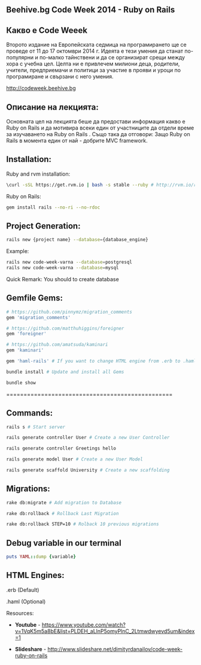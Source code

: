 ## Beehive.bg Code Week 2014 - Ruby on Rails

## Какво е Code Weeek
Второто издание на Европейската седмица на програмирането ще се проведе от 11 до 17 октомври 2014 г. Идеята е тези умения да станат по-популярни и по-малко тайнствени и да се организират срещи между хора с учебна цел. Целта ни е привлечем милиони деца, родители, учители, предприемачи и политици за участие в прояви и уроци по програмиране и свързани с него умения.

<a href="http://codeweek.beehive.bg" target="_blank" title="Code Week Beehive">http://codeweek.beehive.bg</a>

## Описание на лекцията: 
Основната цел на лекцията беше да предостави информация какво е Ruby on Rails и да мотивира всеки един от участниците да отдели време за изучаването на Ruby on Rails . 
Също така да отговори: Защо Ruby on Rails в момента един oт най - добрите MVC framework.

## Installation:

Ruby and rvm installation:
```bash
\curl -sSL https://get.rvm.io | bash -s stable --ruby # http://rvm.io/rvm/install
```

Ruby on Rails:
```bash
gem install rails --no-ri --no-rdoc
```

## Project Generation:

```bash
rails new {project name} --database={database_engine}
```

Example:

```bash
rails new code-week-varna --database=postgresql
rails new code-week-varna --database=mysql
```

Quick Remark: You should to create database

## Gemfile Gems:

```ruby
# https://github.com/pinnymz/migration_comments
gem 'migration_comments' 
```

```ruby
# https://github.com/matthuhiggins/foreigner
gem 'foreigner'
```

```ruby
# https://github.com/amatsuda/kaminari
gem 'kaminari'
```

```ruby
gem 'haml-rails' # If you want to change HTML engine from .erb to .haml
```

```bash
bundle install # Update and install all Gems
```

```bash
bundle show
```

================================================

## Commands:

```bash
rails s # Start server
```

```bash
rails generate controller User # Create a new User Controller
```

```bash
rails generate controller Greetings hello
```

```bash
rails generate model User # Create a new User Model
```

```bash
rails generate scaffold University # Create a new scaffolding
```

## Migrations:

```bash
rake db:migrate # Add migration to Database 
```

```bash
rake db:rollback # Rollback Last Migration
```

```bash
rake db:rollback STEP=10 # Rolback 10 previous migrations
```

## Debug variable in our terminal

```ruby
puts YAML::dump {variable}
```

## HTML Engines:

.erb (Default)

.haml (Optional)

Resources:

* **Youtube** - 
<a href="https://www.youtube.com/watch?v=1VqK5m5a8bE&list=PLDEH_aLlnP5omyPlnC_2Ltmwdwyevd5um&index=1" target="_blank" title="Code Week Beehive">https://www.youtube.com/watch?v=1VqK5m5a8bE&list=PLDEH_aLlnP5omyPlnC_2Ltmwdwyevd5um&index=1</a>

* **Slideshare** -
<a href="http://www.slideshare.net/dimityrdanailov/code-week-ruby-on-rails" target="_blank" title="">http://www.slideshare.net/dimityrdanailov/code-week-ruby-on-rails</a>
